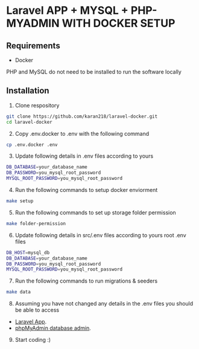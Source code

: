 # Laravel APP + MYSQL + PHP-MYADMIN WITH DOCKER SETUP



Requirements
------------
- Docker

PHP and MySQL do not need to be installed to run the software locally

Installation
------------
1. Clone respository
```bash
git clone https://github.com/karan218/laravel-docker.git
cd laravel-docker
```

2. Copy .env.docker to .env with the following command
```bash
cp .env.docker .env
```

3. Update following details in .env files according to yours
```bash
DB_DATABASE=your_database_name
DB_PASSWORD=you_mysql_root_password
MYSQL_ROOT_PASSWORD=you_mysql_root_password
```

4. Run the following commands to setup docker enviorment
```bash
make setup
```

5. Run the following commands to set up storage folder permission
```bash
make folder-permission
```

6. Update following details in src/.env files according to yours root .env files
```bash
DB_HOST=mysql_db
DB_DATABASE=your_database_name
DB_PASSWORD=you_mysql_root_password
MYSQL_ROOT_PASSWORD=you_mysql_root_password
```

7. Run the following commands to run migrations & seeders
```bash
make data
```

8. Assuming you have not changed any details in the .env files you should be able to access 

- [Laravel App](http://localhost:9000/public).
- [phpMyAdmin database admin](http://localhost:9001).

9. Start coding :)

